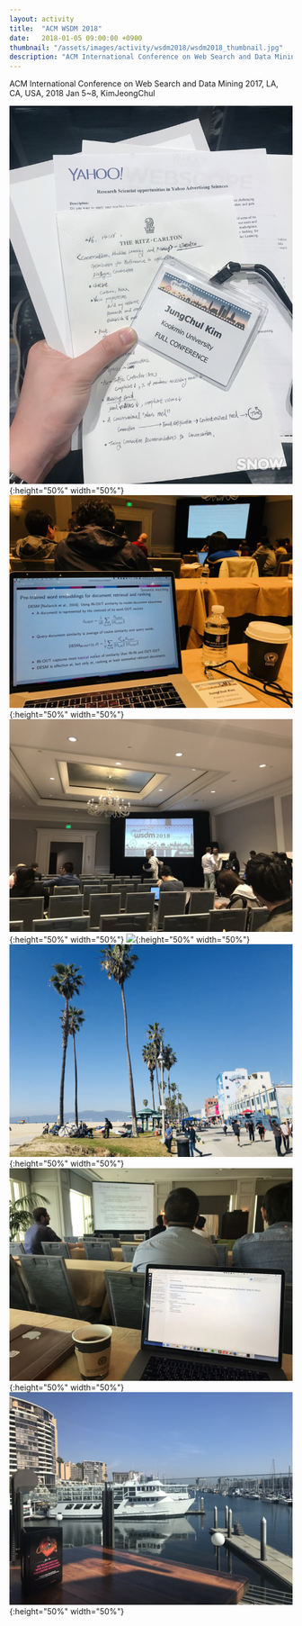 ```yaml
---
layout: activity
title:  "ACM WSDM 2018"
date:   2018-01-05 09:00:00 +0900
thumbnail: "/assets/images/activity/wsdm2018/wsdm2018_thumbnail.jpg"
description: "ACM International Conference on Web Search and Data Mining 2017, LA, CA, USA"
---
```


ACM International Conference on Web Search and Data Mining 2017, LA, CA, USA, 2018 Jan 5~8, KimJeongChul

![](/assets/images/activity/wsdm2018/wsdm2018-02.JPG){:height="50%" width="50%"}
![](/assets/images/activity/wsdm2018/wsdm2018.jpeg){:height="50%" width="50%"}
![](/assets/images/activity/wsdm2018/wsdm2018-01.JPEG){:height="50%" width="50%"}
![](/assets/images/activity/wsdm2018/wsdm2018-03.JPEG){:height="50%" width="50%"}
![](/assets/images/activity/wsdm2018/wsdm2018-04.JPEG){:height="50%" width="50%"}
![](/assets/images/activity/wsdm2018/wsdm2018-05.JPEG){:height="50%" width="50%"}
![](/assets/images/activity/wsdm2018/wsdm2018-06.JPEG){:height="50%" width="50%"}
